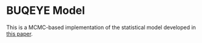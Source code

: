 # BUQEYE Model

This is a MCMC-based implementation of the statistical model developed in [this paper](https://arxiv.org/abs/1506.01343).
